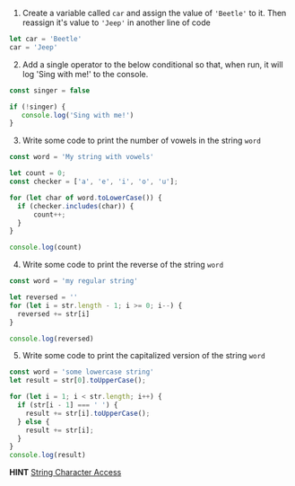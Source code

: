 1. Create a variable called `car` and assign the value of `'Beetle'` to it. 
   Then reassign it's value to `'Jeep'` in another line of code
```js
let car = 'Beetle'
car = 'Jeep'
```

2. Add a single operator to the below conditional so that, when run, it will log 'Sing with me!' to the console. 
```js
const singer = false

if (!singer) {
   console.log('Sing with me!')
}
```

3. Write some code to print the number of vowels in the string `word`
```js
const word = 'My string with vowels'

let count = 0;
const checker = ['a', 'e', 'i', 'o', 'u'];

for (let char of word.toLowerCase()) {
  if (checker.includes(char)) {
      count++;
  }
}

console.log(count)
```

4. Write some code to print the reverse of the string `word`
```js
const word = 'my regular string'

let reversed = ''
for (let i = str.length - 1; i >= 0; i--) {
  reversed += str[i]
}

console.log(reversed)
```

5. Write some code to print the capitalized version of the string `word`
```js
const word = 'some lowercase string'
let result = str[0].toUpperCase();

for (let i = 1; i < str.length; i++) {
  if (str[i - 1] === ' ') {
    result += str[i].toUpperCase();
  } else {
    result += str[i];
  }
}
console.log(result)
```

**HINT** [String Character Access](https://developer.mozilla.org/en-US/docs/Web/JavaScript/Reference/Global_Objects/String#Character_access)